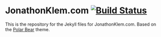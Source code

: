 # JonathonKlem.com  [![Build Status](https://travis-ci.org/jonathonklem/jonathonklem.com.svg)](https://travis-ci.org/jonathonklem/jonathonklem.com)

This is the repository for the Jekyll files for JonathonKlem.com.  Based on the [Polar Bear](https://github.com/diezcami/polar-bear-theme) theme.

